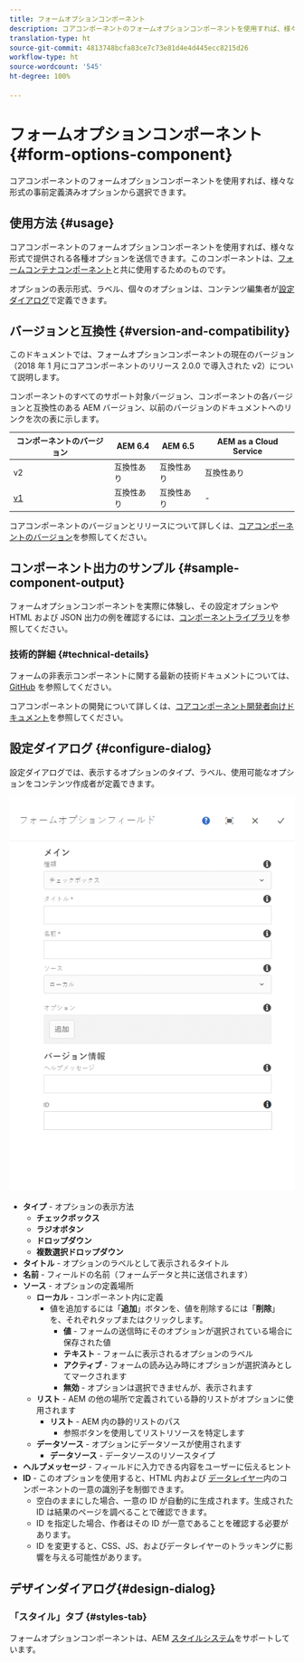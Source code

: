 ```yaml
---
title: フォームオプションコンポーネント
description: コアコンポーネントのフォームオプションコンポーネントを使用すれば、様々な形式の事前定義済みオプションから選択できます。
translation-type: ht
source-git-commit: 4813748bcfa83ce7c73e81d4e4d445ecc8215d26
workflow-type: ht
source-wordcount: '545'
ht-degree: 100%

---
```



# フォームオプションコンポーネント {#form-options-component}

コアコンポーネントのフォームオプションコンポーネントを使用すれば、様々な形式の事前定義済みオプションから選択できます。

## 使用方法 {#usage}

コアコンポーネントのフォームオプションコンポーネントを使用すれば、様々な形式で提供される各種オプションを送信できます。このコンポーネントは、[フォームコンテナコンポーネント](form-container.md)と共に使用するためのものです。

オプションの表示形式、ラベル、個々のオプションは、コンテンツ編集者が[設定ダイアログ](#configure-dialog)で定義できます。

## バージョンと互換性 {#version-and-compatibility}

このドキュメントでは、フォームオプションコンポーネントの現在のバージョン（2018 年 1 月にコアコンポーネントのリリース 2.0.0 で導入された v2）について説明します。

コンポーネントのすべてのサポート対象バージョン、コンポーネントの各バージョンと互換性のある AEM バージョン、以前のバージョンのドキュメントへのリンクを次の表に示します。

| コンポーネントのバージョン | AEM 6.4 | AEM 6.5 | AEM as a Cloud Service |
|--- |--- |--- |---|
| v2 | 互換性あり | 互換性あり | 互換性あり |
| [v1](/help/components/v1/form-options-v1.md) | 互換性あり | 互換性あり | - |

コアコンポーネントのバージョンとリリースについて詳しくは、[コアコンポーネントのバージョン](/help/versions.md)を参照してください。

## コンポーネント出力のサンプル {#sample-component-output}

フォームオプションコンポーネントを実際に体験し、その設定オプションや HTML および JSON 出力の例を確認するには、[コンポーネントライブラリ](https://adobe.com/go/aem_cmp_library_form_options_jp)を参照してください。

### 技術的詳細 {#technical-details}

フォームの非表示コンポーネントに関する最新の技術ドキュメントについては、[GitHub](https://adobe.com/go/aem_cmp_tech_form_options_v2_jp) を参照してください。

コアコンポーネントの開発について詳しくは、[コアコンポーネント開発者向けドキュメント](/help/developing/overview.md)を参照してください。

## 設定ダイアログ {#configure-dialog}

設定ダイアログでは、表示するオプションのタイプ、ラベル、使用可能なオプションをコンテンツ作成者が定義できます。

![フォームオプションコンポーネントの編集ダイアログ](/help/assets/form-options-edit.png)

* **タイプ** - オプションの表示方法
   * **チェックボックス**
   * **ラジオボタン**
   * **ドロップダウン**
   * **複数選択ドロップダウン**
* **タイトル** - オプションのラベルとして表示されるタイトル
* **名前** - フィールドの名前（フォームデータと共に送信されます）
* **ソース** - オプションの定義場所
   * **ローカル** - コンポーネント内に定義
      * 値を追加するには「**追加**」ボタンを、値を削除するには「**削除**」を、それぞれタップまたはクリックします。
         * **値** - フォームの送信時にそのオプションが選択されている場合に保存された値
         * **テキスト** - フォームに表示されるオプションのラベル
         * **アクティブ** - フォームの読み込み時にオプションが選択済みとしてマークされます
         * **無効** - オプションは選択できませんが、表示されます
   * **リスト** - AEM の他の場所で定義されている静的リストがオプションに使用されます
      * **リスト** - AEM 内の静的リストのパス
         * 参照ボタンを使用してリストリソースを特定します
   * **データソース** - オプションにデータソースが使用されます
      * **データソース** - データソースのリソースタイプ
* **ヘルプメッセージ** - フィールドに入力できる内容をユーザーに伝えるヒント
* **ID** - このオプションを使用すると、HTML 内および [データレイヤー](/help/developing/data-layer/overview.md)内のコンポーネントの一意の識別子を制御できます。
   * 空白のままにした場合、一意の ID が自動的に生成されます。生成された ID は結果のページを調べることで確認できます。
   * ID を指定した場合、作者はその ID が一意であることを確認する必要があります。
   * ID を変更すると、CSS、JS、およびデータレイヤーのトラッキングに影響を与える可能性があります。

## デザインダイアログ{#design-dialog}

### 「スタイル」タブ {#styles-tab}

フォームオプションコンポーネントは、AEM [スタイルシステム](/help/get-started/authoring.md#component-styling)をサポートしています。
